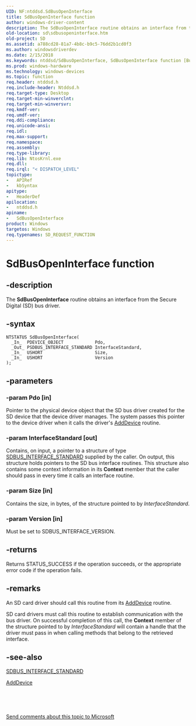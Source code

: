 ```yaml
---
UID: NF:ntddsd.SdBusOpenInterface
title: SdBusOpenInterface function
author: windows-driver-content
description: The SdBusOpenInterface routine obtains an interface from the Secure Digital (SD) bus driver.
old-location: sd\sdbusopeninterface.htm
old-project: SD
ms.assetid: a788cd28-81a7-4b8c-b9c5-76dd2b1cd0f3
ms.author: windowsdriverdev
ms.date: 2/15/2018
ms.keywords: ntddsd/SdBusOpenInterface, SdBusOpenInterface function [Buses], SD.sdbusopeninterface, SdBusOpenInterface, sd-rtns_44707c61-dadc-4151-b06a-8df3def56ab9.xml
ms.prod: windows-hardware
ms.technology: windows-devices
ms.topic: function
req.header: ntddsd.h
req.include-header: Ntddsd.h
req.target-type: Desktop
req.target-min-winverclnt: 
req.target-min-winversvr: 
req.kmdf-ver: 
req.umdf-ver: 
req.ddi-compliance: 
req.unicode-ansi: 
req.idl: 
req.max-support: 
req.namespace: 
req.assembly: 
req.type-library: 
req.lib: NtosKrnl.exe
req.dll: 
req.irql: "< DISPATCH_LEVEL"
topictype:
-	APIRef
-	kbSyntax
apitype:
-	HeaderDef
apilocation:
-	ntddsd.h
apiname:
-	SdBusOpenInterface
product: Windows
targetos: Windows
req.typenames: SD_REQUEST_FUNCTION
---
```


# SdBusOpenInterface function


## -description


The <b>SdBusOpenInterface</b> routine obtains an interface from the Secure Digital (SD) bus driver.


## -syntax


````
NTSTATUS SdBusOpenInterface(
  _In_  PDEVICE_OBJECT            Pdo,
  _Out_ PSDBUS_INTERFACE_STANDARD InterfaceStandard,
  _In_  USHORT                    Size,
  _In_  USHORT                    Version
);
````


## -parameters




### -param Pdo [in]

Pointer to the physical device object that the SD bus driver created for the SD device that the device driver manages. The system passes this pointer to the device driver when it calls the driver's <a href="https://msdn.microsoft.com/library/windows/hardware/ff540521">AddDevice</a> routine.


### -param InterfaceStandard [out]

Contains, on input, a pointer to a structure of type <a href="https://msdn.microsoft.com/92b8762d-8af3-493c-aa1d-bc245b0cbd83">SDBUS_INTERFACE_STANDARD</a> supplied by the caller. On output, this structure holds pointers to the SD bus interface routines. This structure also contains some context information in its <b>Context</b> member that the caller should pass in every time it calls an interface routine.


### -param Size [in]

Contains the size, in bytes, of the structure pointed to by <i>InterfaceStandard</i>.


### -param Version [in]

Must be set to SDBUS_INTERFACE_VERSION.


## -returns



Returns STATUS_SUCCESS if the operation succeeds, or the appropriate error code if the operation fails. 




## -remarks



An SD card driver should call this routine from its <a href="https://msdn.microsoft.com/library/windows/hardware/ff540521">AddDevice</a> routine.

SD card drivers must call this routine to establish communication with the bus driver. On successful completion of this call, the <b>Context</b> member of the structure pointed to by <i>InterfaceStandard</i> will contain a handle that the driver must pass in when calling methods that belong to the retrieved interface. 




## -see-also

<a href="https://msdn.microsoft.com/92b8762d-8af3-493c-aa1d-bc245b0cbd83">SDBUS_INTERFACE_STANDARD</a>



<a href="https://msdn.microsoft.com/library/windows/hardware/ff540521">AddDevice</a>



 

 

<a href="mailto:wsddocfb@microsoft.com?subject=Documentation%20feedback [SD\buses]:%20SdBusOpenInterface function%20 RELEASE:%20(2/15/2018)&amp;body=%0A%0APRIVACY STATEMENT%0A%0AWe use your feedback to improve the documentation. We don't use your email address for any other purpose, and we'll remove your email address from our system after the issue that you're reporting is fixed. While we're working to fix this issue, we might send you an email message to ask for more info. Later, we might also send you an email message to let you know that we've addressed your feedback.%0A%0AFor more info about Microsoft's privacy policy, see http://privacy.microsoft.com/en-us/default.aspx." title="Send comments about this topic to Microsoft">Send comments about this topic to Microsoft</a>

